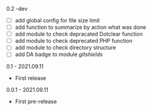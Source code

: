0.2 -dev
- [ ] add global config for file size limit
- [ ] add function to summarize by action what was done
- [ ] add module to check depracated Dotclear function
- [ ] add module to check deprecated PHP function
- [ ] add module to check directory structure
- [ ] add DA badge to module _gitshields_

0.1 - 2021.09.11
- First release

0.0.1 - 2021.09.11
- First pre-release